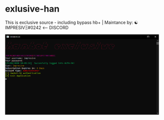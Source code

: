 # exlusive-han
This is exclusive source - including bypass hb+ | Maintance by: ☯ IMPRESIVΞ#0242 <-- DISCORD

![proof](images/feature.png)
